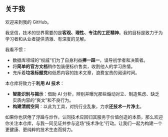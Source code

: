 ## 关于我 

欢迎来到我的 GitHub。

我坚信，技术的世界需要的是**客观、理性、专注的工匠精神**。我的目标是致力于为学习者和从业者提供清澈、有深度的见解。

我看不惯：

* 数据库领域的“权威”们为了自身利益**捧一踩一**，误导初学者和决策者。 
* 将**简单的官方文档**稍作包装便标价售卖，收割他人的学习热情。 
* 充斥着**垃圾标题党**和低质内容的技术文章，浪费宝贵的阅读时间。 

本仓库将致力于**利用 AI 技术**：

- **智能识别与揭示**：借助 AI 分析，辨别并曝光那些煽动对立、制造焦虑、缺乏实质内容的“爽文”和不良行为。
- **构建清朗空间**：以此为工具，对抗行业乱象，力求**还技术一片净土**。

如果你也厌倦了浮躁与炒作，认同技术应回归其服务于价值创造的本质，那么欢迎你关注本仓库，与我一同见证并参与这场“技术净化”行动。让我们一起为构建一个更健康、更纯粹的技术生态而努力。
